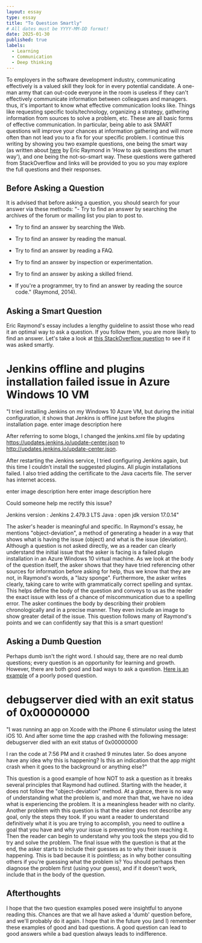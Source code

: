 ```yaml
---
layout: essay
type: essay
title: "To Question Smartly"
# All dates must be YYYY-MM-DD format!
date: 2025-01-30
published: true
labels:
  - Learning
  - Communication
  - Deep thinking
---
```


To employers in the software development industry, communicating effectively is a valued skill they look for in every potential candidate. A one-man army that can out-code everyone in the room is useless if they can't effectively communicate information between colleagues and managers. 
thus, it's important to know what effective communication looks like. Things like requesting specific tools/technology, organizing a strategy, gathering information from sources to solve a problem, etc. These are all basic forms of effective communication. In particular, being able to ask
SMART questions will improve your chances at information gathering and will more often than not lead you to a fix for your specific problem. I continue this writing by showing you two example questions, one being the smart way (as written about [here](http://www.catb.org/esr/faqs/smart-questions.html) by Eric Raymond in 'How to ask questions the smart way'),
and one being the not-so-smart way. These questions were gathered from StackOverflow and links will be provided to you so you may explore the full questions and their responses.

## Before Asking a Question
It is advised that before asking a question, you should search for your answer via these methods:
  "- Try to find an answer by searching the archives of the forum or mailing list you plan to post to.

  - Try to find an answer by searching the Web.

  - Try to find an answer by reading the manual.

  - Try to find an answer by reading a FAQ.

  - Try to find an answer by inspection or experimentation.

  - Try to find an answer by asking a skilled friend.

  - If you're a programmer, try to find an answer by reading the source code."
  (Raymond, 2014). 

## Asking a Smart Question
Eric Raymond's essay includes a lengthy guideline to assist those who read it an optimal way to ask a question. If you follow them, you are more likely to find an answer. Let's take a look at [this StackOverflow question](https://stackoverflow.com/questions/79401857/jenkins-offline-and-plugins-installation-failed-issue-in-azure-windows-10-vm) to see if it was asked smartly.


# Jenkins offline and plugins installation failed issue in Azure Windows 10 VM  

"I tried installing Jenkins on my Windows 10 Azure VM, but during the initial configuration, it shows that Jenkins is offline just before the plugins installation page. enter image description here

After referring to some blogs, I changed the jenkins.xml file by updating https://updates.jenkins.io/update-center.json to http://updates.jenkins.io/update-center.json.

After restarting the Jenkins service, I tried configuring Jenkins again, but this time I couldn’t install the suggested plugins. All plugin installations failed. I also tried adding the certificate to the Java cacerts file. The server has internet access.

enter image description here enter image description here

Could someone help me rectify this issue?

Jenkins version : Jenkins 2.479.3 LTS Java : open jdk version 17.0.14"




The asker's header is meaningful and specific. In Raymond's essay, he mentions "object-deviation", a method of generating a header in a way that shows what is having the issue (object) and what is the issue (deviation). Although a question is not asked directly, we as a reader can clearly understand 
the initial issue that the asker is facing is a failed plugin installation in an Azure Windows 10 virtual machine. As we look at the body of the question itself, the asker shows that they have tried referencing other sources for information before asking for help, thus we know that they are not, in Raymond's words, a "lazy sponge".
Furthermore, the asker writes clearly, taking care to write with grammatically correct spelling and syntax. This helps define the body of the question and conveys to us as the reader the exact issue with less of a chance of miscommunication due to a spelling error. The asker continues the body by describing their problem
chronologically and in a precise manner. They even include an image to show greater detail of the issue. This question follows many of Raymond's points and we can confidently say that this is a smart question!

## Asking a Dumb Question
Perhaps dumb isn't the right word. I should say, there are no real dumb questions; every question is an opportunity for learning and growth. However, there are both good and bad ways to ask a question. [Here is an example](https://stackoverflow.com/questions/40048404/debugserver-died-with-an-exit-status-of-0x00000000) of a poorly posed question.

# debugserver died with an exit status of 0x00000000

"I was running an app on Xcode with the iPhone 6 stimulator using the latest iOS 10. And after some time the app crashed with the following message:
debugserver died with an exit status of 0x00000000

I ran the code at 7:56 PM and it crashed 9 minutes later. So does anyone have any idea why this is happening? Is this an indication that the app might crash when it goes to the background or anything else?"

This question is a good example of how NOT to ask a question as it breaks several principles that Raymond had outlined. Starting with the header, it does not follow the "object-deviation" method. At a glance, there is no way of understanding what the problem is, and more than that, we have no idea what is experiencing the problem. It is a meaningless header with no clarity. Another problem with this question is that the asker does not describe any goal, only the steps they took. If you want a reader to understand definitively what it is you are trying to accomplish, you need to outline a goal that you have and why your issue is preventing you from reaching it. Then the reader can begin to understand why you took the steps you did to try and solve the problem. The final issue with the question is that at the end, the asker starts to include their guesses as to why their issue is happening. This is bad because it is pointless; as in why bother consulting others if you're guessing what the problem is? You should perhaps then diagnose the problem first (using your guess), and if it doesn't work, include that in the body of the question.

## Afterthoughts
I hope that the two question examples posed were insightful to anyone reading this. Chances are that we all have asked a 'dumb' question before, and we'll probably do it again. I hope that in the future you (and I) remember these examples of good and bad questions. A good question can lead to good answers while a bad question always leads to indifference. 


